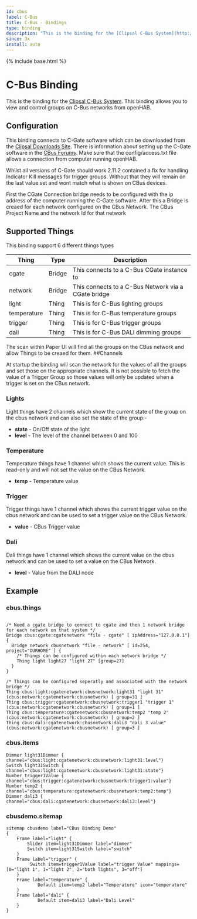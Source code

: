 ```yaml
---
id: cbus
label: C-Bus
title: C-Bus - Bindings
type: binding
description: "This is the binding for the [Clipsal C-Bus System](http://www2.clipsal.com/cis/technical/product_groups/cbus)."
since: 3x
install: auto
---
```


<!-- Attention authors: Do not edit directly. Please add your changes to the appropriate source repository -->

{% include base.html %}

# C-Bus Binding

This is the binding for the [Clipsal C-Bus System](http://www2.clipsal.com/cis/technical/product_groups/cbus).
This binding allows you to view and control groups on C-Bus networks from openHAB.

## Configuration

This binding connects to C-Gate software which can be downloaded from the [Clipsal Downloads Site](https://updates.clipsal.com/ClipsalSoftwareDownload/mainsite/cis/technical/index.html). There is information about setting up the C-Gate software in the [CBus Forums](https://www.cbusforums.com/forums/c-bus-toolkit-and-c-gate-software.4). Make sure that the config/access.txt file allows a connection from computer running openHAB.

Whilst all versions of C-Gate should work 2.11.2 contained a fix for handling Indicator Kill messages for trigger groups. Without that they will remain on the last value set and wont match what is shown on CBus devices.

First the CGate Connection bridge needs to be configured with the ip address of the computer running the C-Gate software.
After this a Bridge is creaed for each network configured on the CBus Network. The CBus Project Name and the network Id for that network 


## Supported Things

This binding support 6 different things types

| Thing | Type    | Description  |
|----------------|---------|-----------------------------------|
| cgate | Bridge | This connects to a C-Bus CGate instance to |
| network | Bridge | This connects to a C-Bus Network via a CGate bridge |
| light | Thing | This is for C-Bus lighting groups |
| temperature | Thing | This is for C-Bus temperature groups |
| trigger | Thing | This is for C-Bus trigger groups |
| dali  | Thing | This is for C-Bus DALI dimming groups |

The scan within Paper UI will find all the groups on the CBus network and allow Things to be creaed for them.
##Channels

At startup the binding will scan the network for the values of all the groups and set those on the appropriate channels. It is not possible to fetch the value of a Trigger Group so those values will only be updated when a trigger is set on the CBus network.

### Lights

Light things have 2 channels which show the current state of the group on the cbus network and can also set the state of the group:-

* **state** - On/Off state of the light
* **level** - The level of the channel between 0 and 100

### Temperature

Temperature things have 1 channel which shows the current value. This is read-only and will not set the value on the CBus Network.

* **temp** - Temperature value

### Trigger

Trigger things have 1 channel which shows the current trigger value on the cbus network and can be used to set a trigger value on the CBus Network.

* **value** - CBus Trigger value

### Dali

Dali things have 1 channel which shows the current value on the cbus network and can be used to set a value on the CBus Network.

* **level** - Value from the DALI node

## Example

### cbus.things

```

/* Need a cgate bridge to connect to cgate and then 1 network bridge for each network on that system */
Bridge cbus:cgate:cgatenetwork "file - cgate" [ ipAddress="127.0.0.1"] {
  Bridge network cbusnetwork "file - network" [ id=254, project="OURHOME" ] {
    /* Things can be configured within each network bridge */
    Thing light light27 "light 27" [group=27]
  }
}

/* Things can be configured seperatly and associated with the network bridge */
Thing cbus:light:cgatenetwork:cbusnetwork:light31 "light 31" (cbus:network:cgatenetwork:cbusnetwork) [ group=31 ]
Thing cbus:trigger:cgatenetwork:cbusnetwork:trigger1 "trigger 1" (cbus:network:cgatenetwork:cbusnetwork) [ group=1 ]
Thing cbus:temperature:cgatenetwork:cbusnetwork:temp2 "temp 2" (cbus:network:cgatenetwork:cbusnetwork) [ group=2 ]
Thing cbus:dali:cgatenetwork:cbusnetwork:dali3 "dali 3 value" (cbus:network:cgatenetwork:cbusnetwork) [ group=3 ]
```

### cbus.items

```
Dimmer light31Dimmer { channel="cbus:light:cgatenetwork:cbusnetwork:light31:level"}
Switch light31Switch { channel="cbus:light:cgatenetwork:cbusnetwork:light31:state"}
Number trigger1Value { channel="cbus:trigger:cgatenetwork:cbusnetwork:trigger1:value"}
Number temp2 { channel="cbus:temperature:cgatenetwork:cbusnetwork:temp2:temp"}
Dimmer dali3 { channel="cbus:dali:cgatenetwork:cbusnetwork:dali3:level"}
```

### cbusdemo.sitemap

```
sitemap cbusdemo label="CBus Binding Demo"
{
    Frame label="light" {
        Slider item=light31Dimmer label="dimmer"
        Switch item=light31Switch label="switch"
    }
    Frame label="trigger" {
         Switch item=trigger1Value label="trigger Value" mappings=[0="light 1", 1="light 2", 2="both lights", 3="off"]
    }
    Frame label="temperature" {
            Default item=temp2 label="Temperature" icon="temperature"
    }
    Frame label="dali" {
            Default item=dali3 label="Dali Level"
    }
}
```



